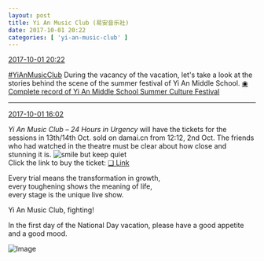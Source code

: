 ```yaml
---
layout: post
title: Yi An Music Club (易安音乐社)
date: 2017-10-01 20:22
categories: [ 'yi-an-music-club' ]
---
```


<div class="weibo-info">
  <a href="http://weibo.com/6094546964/Foop2x16k">2017-10-01 20:22</a>
</div>

[#YiAnMusicClub](http://weibo.com/p/100808beae2e3e05b17b64f63ebedca39f19b2/super_index) During the vacancy of the vacation, let's take a look at the stories behind the scene of the summer festival of Yi An Middle School. [◉ Complete record of Yi An Middle School Summer Culture Festival](https://www.youtube.com/watch?v=jL25ocGzcwk)

<!-- more -->

---

<div class="weibo-info">
  <a href="http://weibo.com/6094546964/Fofimm9VP">2017-10-01 16:02</a>
</div>

*Yi An Music Club – 24 Hours in Urgency* will have the tickets for the sessions in 13th/14th Oct. sold on damai.cn from 12:12, 2nd Oct. The friends who had watched in the theatre must be clear about how close and stunning it is. ![smile but keep quiet](http://img.t.sinajs.cn/t4/appstyle/expression/ext/normal/3a/moren_xiaoerbuyu_org.png)  
Click the link to buy the ticket: [❏ Link](https://m.damai.cn/ticket/131855.html)

Every trial means the transformation in growth,  
every toughening shows the meaning of life,  
every stage is the unique live show.

Yi An Music Club, fighting!

In the first day of the National Day vacation, please have a good appetite and a good mood.

![Image](http://wx2.sinaimg.cn/mw690/006Es64Agy1fk2t06qwsgj32io1og4qp.jpg)
